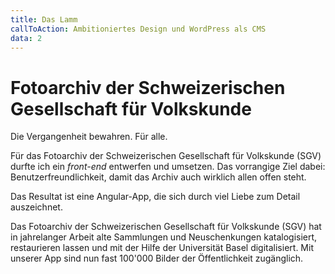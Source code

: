 ```yaml
---
title: Das Lamm
callToAction: Ambitioniertes Design und WordPress als CMS
data: 2
---
```

<h1>Fotoarchiv der Schweizerischen Gesellschaft für Volkskunde</h2>
<p className={'leading-lg-2 text-3xl pb-lg-2 md:w-2/3'}>Die Vergangenheit bewahren. Für alle.</p>
<p className={'leading-lg-1 text-xl md:w-2/3 pb-lg-1'}>
  Für das Fotoarchiv der Schweizerischen Gesellschaft für Volkskunde (SGV) durfte ich ein <em>front-end</em> entwerfen und umsetzen. Das vorrangige Ziel dabei: Benutzerfreundlichkeit, damit das  Archiv auch wirklich allen offen steht.
</p>
<p className={'leading-lg-1 text-xl md:w-2/3 pb-lg-1'}>
  Das Resultat ist eine Angular-App, die sich durch viel Liebe zum Detail auszeichnet.
</p>
<p className={'leading-lg-1 text-xl md:w-2/3 pb-lg-1'}>
  Das Fotoarchiv der Schweizerischen Gesellschaft für Volkskunde (SGV) hat in jahrelanger Arbeit alte Sammlungen und Neuschenkungen katalogisiert, restaurieren lassen und mit der Hilfe der Universität Basel digitalisiert. Mit unserer App sind nun fast 100'000 Bilder der Öffentlichkeit zugänglich.
</p>
